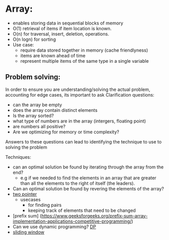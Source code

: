 # Array:

- enables storing data in sequential blocks of memory
- O(1) retrieval of items if item location is known.
- O(n) for traversal, insert, deletion, operations.
- O(n logn) for sorting
- Use case:
  - require data stored together in memory (cache friendlyness)
  - items are known ahead of time
  - represent multiple items of the same type in a single variable

## Problem solving:

In order to ensure you are understanding/solving the actual problem, accounting for edge cases, its important to ask
Clarification questions:

- can the array be empty
- does the array contain distinct elements
- Is the array sorted?
- what type of numbers are in the array (intergers, floating point)
- are numbers all positive?
- Are we optimizing for memory or time complexity?

Answers to these questions can lead to identifying the technique to use to solving the problem

Techniques:

- can an optimal solution be found by iterating through the array from the end?
  - e.g if we needed to find the elements in an array that are greater than all the elements to the right of itself (the leaders).
- Can an optimal solution be found by revering the elements of the array?
- [two pointer](https://www.geeksforgeeks.org/two-pointers-technique/)
  - usecases
    - for finding pairs
    - keeping track of elements that need to be changed
- [prefix sum] (https://www.geeksforgeeks.org/prefix-sum-array-implementation-applications-competitive-programming/)
- Can we use dynamic programming? [DP](../algos/dynamicProgramming.md)
- [sliding window](https://www.geeksforgeeks.org/window-sliding-technique/)
